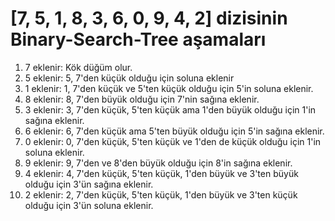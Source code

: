 # [7, 5, 1, 8, 3, 6, 0, 9, 4, 2] dizisinin Binary-Search-Tree aşamaları

1. 7 eklenir: Kök düğüm olur.
2. 5 eklenir: 5, 7'den küçük olduğu için soluna eklenir
3. 1 eklenir: 1, 7'den küçük ve 5'ten küçük olduğu için 5'in soluna eklenir.
4. 8 eklenir: 8, 7'den büyük olduğu için 7'nin sağına eklenir.
5. 3 eklenir: 3, 7'den küçük, 5'ten küçük ama 1'den büyük olduğu için 1'in sağına eklenir.
6. 6 eklenir: 6, 7'den küçük ama 5'ten büyük olduğu için 5'in sağına eklenir.
7. 0 eklenir: 0, 7'den küçük, 5'ten küçük ve 1'den de küçük olduğu için 1'in soluna eklenir.
8. 9 eklenir: 9, 7'den ve 8'den büyük olduğu için 8'in sağına eklenir.
9. 4 eklenir: 4, 7'den küçük, 5'ten küçük, 1'den büyük ve 3'ten büyük olduğu için 3'ün sağına eklenir.
10. 2 eklenir: 2, 7'den küçük, 5'ten küçük, 1'den büyük ve 3'ten küçük olduğu için 3'ün soluna eklenir.
